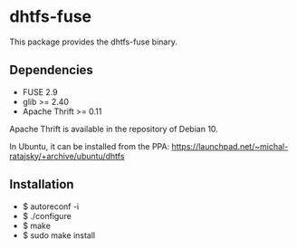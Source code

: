 # dhtfs-fuse

This package provides the dhtfs-fuse binary.

## Dependencies

* FUSE 2.9
* glib >= 2.40
* Apache Thrift >= 0.11

Apache Thrift is available in the repository of Debian 10.

In Ubuntu, it can be installed from the PPA: https://launchpad.net/~michal-ratajsky/+archive/ubuntu/dhtfs

## Installation

* $ autoreconf -i
* $ ./configure
* $ make
* $ sudo make install

